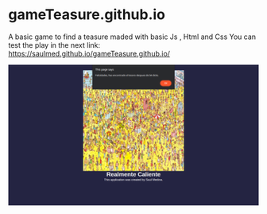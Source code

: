 # gameTeasure.github.io
A basic game to find a teasure maded with basic Js , Html and Css
You can test the play in the next link:
https://saulmed.github.io/gameTeasure.github.io/

![](/img/gameTeasure.png)
